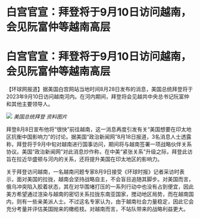 # 白宫官宣：拜登将于9月10日访问越南，会见阮富仲等越南高层

# 白宫官宣：拜登将于9月10日访问越南，会见阮富仲等越南高层

【环球网报道】据美国白宫网站当地时间8月28日发布的消息，美国总统拜登将于2023年9月10日访问越南河内。在河内期间，拜登将会见越共中央总书记阮富仲和其他主要领导人。

![](https://inews.gtimg.com/om_bt/OLvWie8JIC51wYORhiXErZVyLCkKVLbghbWyw5Z96g0fAAA/1000)
_美国总统拜登 资料图片_

拜登8月8日宣布他将“很快”前往越南，这一消息再度引发有关“美国想要在印太地区抗衡中国影响力”的讨论。据美国“政治新闻网”8月18日报道，3名消息人士透露称，拜登将于9月中旬对越南进行国事访问，期间将与越南签署一项战略伙伴关系协议。美国“政治新闻网”对此消息炒作称，在中美“紧张关系”升级之际，拜登此访旨在拉近华盛顿与河内的关系，还将提升美国在印太地区的影响力。

关于拜登访问越南，一名越南问题专家8月9日接受《环球时报》记者采访时表示，面对美国的拉拢，越南会坚持战略自主，不会盲目追随其脚步。对美国而言，俄乌冲突陷入胶着状态，其在对华围堵打压的一系列行动中也没有占到便宜，因此美方希望通过渲染与越南的密切关系拉拢东南亚国家，搅动地区局势，而在越南国内，则有一些亲美派人士。不过这名专家认为，由于越南社会力量稳定，因此它会充分考量并评估美国抛来的橄榄枝。对越南而言，不站队带来的战略利益更大。

